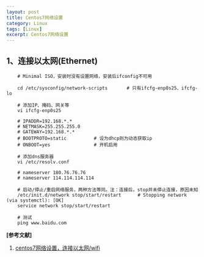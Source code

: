 ```yaml
---
layout: post
title: Centos7网络设置
category: Linux
tags: [Linux]
excerpt: Centos7网络设置
---
```


## 1、连接以太网(Ethernet) ##


	    # Minimal ISO，安装时没有设置网络，安装后ifconfig不可用
	
		cd /etc/sysconfig/network-scripts       # 只有ifcfg-enp0s25、ifcfg-lo
	
		# 添加IP、掩码、网关等
		vi ifcfg-enp0s25
		
		# IPADDR=192.168.*.*
		# NETMASK=255.255.255.0
		# GATEWAY=192.168.*.*
		# BOOTPROTO=static          # 设为dhcp则为动态获取ip
		# ONBOOT=yes                # 开机启用
		
		# 添加dns服务器
		vi /etc/resolv.conf
		
		# nameserver 180.76.76.76
		# nameserver 114.114.114.114
		
		# 启动/停止/重启网络服务，两种方法等同。注：连接后，stop并未停止连接，原因未知
		/etc/init.d/network stop/start/restart      # Stopping network (via systemctl): [OK]
		service network stop/start/restart
		
		# 测试
		ping www.baidu.com

**[参考文献]**

1. [centos7网络设置，连接以太网/wifi](https://blog.csdn.net/u014711094/article/details/79832259 "centos7网络设置，连接以太网/wifi")